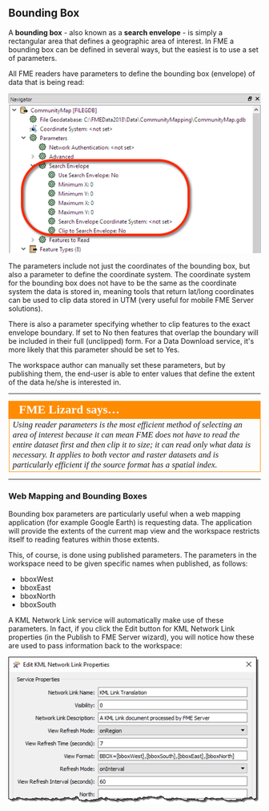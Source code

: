 ## Bounding Box ##

A **bounding box** - also known as a **search envelope** - is simply a rectangular area that defines a geographic area of interest. In FME a bounding box can be defined in several ways, but the easiest is to use a set of parameters.

All FME readers have parameters to define the bounding box (envelope) of data that is being read:

![](./Images/Img5.021.ReaderSearchEnvParams.png)

The parameters include not just the coordinates of the bounding box, but also a parameter to define the coordinate system. The coordinate system for the bounding box does not have to be the same as the coordinate system the data is stored in, meaning tools that return lat/long coordinates can be used to clip data stored in UTM (very useful for mobile FME Server solutions).

There is also a parameter specifying whether to clip features to the exact envelope boundary. If set to No then features that overlap the boundary will be included in their full (unclipped) form. For a Data Download service, it's more likely that this parameter should be set to Yes.

The workspace author can manually set these parameters, but by publishing them, the end-user is able to enter values that define the extent of the data he/she is interested in.

---

<table style="border-spacing: 0px">
<tr>
<td style="vertical-align:middle;background-color:darkorange;border: 2px solid darkorange">
<i class="fa fa-quote-left fa-lg fa-pull-left fa-fw" style="color:white;padding-right: 12px;vertical-align:text-top"></i>
<span style="color:white;font-size:x-large;font-weight: bold;font-family:serif">FME Lizard says…</span>
</td>
</tr>

<tr>
<td style="border: 1px solid darkorange">
<span style="font-family:serif; font-style:italic; font-size:larger">
Using reader parameters is the most efficient method of selecting an area of interest because it can mean FME does not have to read the entire dataset first and then clip it to size; it can read only what data is necessary. It applies to both vector and raster datasets and is particularly efficient if the source format has a spatial index.
</span>
</td>
</tr>
</table>

---

### Web Mapping and Bounding Boxes ##

Bounding box parameters are particularly useful when a web mapping application (for example Google Earth) is requesting data. The application will provide the extents of the current map view and the workspace restricts itself to reading features within those extents.

This, of course, is done using published parameters. The parameters in the workspace need to be given specific names when published, as follows:

- bboxWest
- bboxEast
- bboxNorth
- bboxSouth

A KML Network Link service will automatically make use of these parameters. In fact, if you click the Edit button for KML Network Link properties (in the Publish to FME Server wizard), you will notice how these are used to pass information back to the workspace:

![](./Images/Img5.022.KMLNetworkLinkEnvParams.png)
